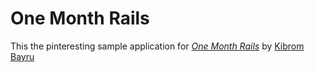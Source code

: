 # One Month Rails
This the pinteresting sample application for
[*One Month Rails*](http://onemonthrails.com)
by [Kibrom Bayru](http://kibrombayru.com)